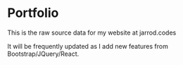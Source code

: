 # Portfolio

This is the raw source data for my website at jarrod.codes

It will be frequently updated as I add new features from Bootstrap/JQuery/React.
